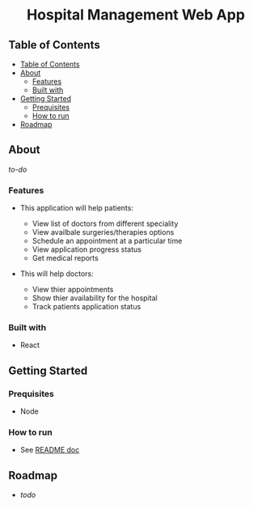 <h1 align="center">Hospital Management Web App</h1>

## Table of Contents

- [Table of Contents](#table-of-contents)
- [About](#about)
  - [Features](#features)
  - [Built with](#built-with)
- [Getting Started](#getting-started)
  - [Prequisites](#prequisites)
  - [How to run](#how-to-run)
- [Roadmap](#roadmap)

## About

*to-do*

### Features

- This application will help patients:

  - View list of doctors from different speciality
  - View availbale surgeries/therapies options
  - Schedule an appointment at a particular time
  - View application progress status
  - Get medical reports

- This will help doctors:

  - View thier appointments
  - Show thier availability for the hospital
  - Track patients application status

### Built with

- React

## Getting Started

### Prequisites

- Node

### How to run

- See [README doc](https://github.com/kliff9/hospital_management_app/blob/main/frontend/README.md)

## Roadmap

- *todo*
